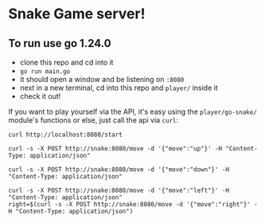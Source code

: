 # Snake Game server!

## To run use go 1.24.0

- clone this repo and cd into it
- `go run main.go`
- it should open a window and be listening on `:8080`
- next in a new terminal, cd into this repo and `player/` inside it
- check it out!

If you want to play yourself via the API, it's easy using the `player/go-snake/` module's functions or else, just call the api via `curl`:

```
curl http://localhost:8080/start

curl -s -X POST http://snake:8080/move -d '{"move":"up"}' -H "Content-Type: application/json"

curl -s -X POST http://snake:8080/move -d '{"move":"down"}' -H "Content-Type: application/json"

curl -s -X POST http://snake:8080/move -d '{"move":"left"}' -H "Content-Type: application/json"
right=$(curl -s -X POST http://snake:8080/move -d '{"move":"right"}' -H "Content-Type: application/json")
```
